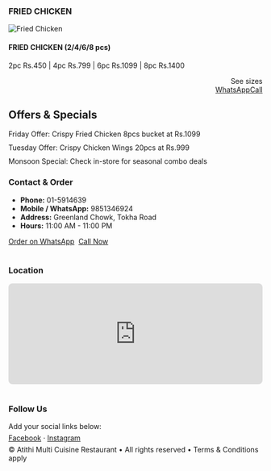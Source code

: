 <!--
</div>
</div>


<!-- FRIED CHICKEN quick sample -->
<div class="menu-category">
<h3>FRIED CHICKEN</h3>
<div class="item">
<div class="thumb"><img src="https://via.placeholder.com/200x150?text=Fried+Chicken" alt="Fried Chicken"></div>
<div class="meta"><h4>FRIED CHICKEN (2/4/6/8 pcs)</h4><p>2pc Rs.450 | 4pc Rs.799 | 6pc Rs.1099 | 8pc Rs.1400</p></div>
<div style="text-align:right"><div class="price">See sizes</div><div class="order-actions"><a class="wh" href="https://wa.me/9851346924?text=I%20want%20to%20order%20FRIED%20CHICKEN" target="_blank">WhatsApp</a><a class="call" href="tel:+9779851346924">Call</a></div></div>
</div>
</div>


<!-- More categories can be copied here from the full menu as needed -->


</section>


<section id="offers" style="margin-top:24px">
<h2>Offers & Specials</h2>
<div style="display:grid;gap:10px;margin-top:10px">
<div class="card">Friday Offer: Crispy Fried Chicken 8pcs bucket at Rs.1099</div>
<div class="card">Tuesday Offer: Crispy Chicken Wings 20pcs at Rs.999</div>
<div class="card">Monsoon Special: Check in-store for seasonal combo deals</div>
</div>
</section>


</main>


<aside>
<div class="card">
<h3>Contact & Order</h3>
<ul class="contact-list">
<li><strong>Phone:</strong> 01-5914639</li>
<li><strong>Mobile / WhatsApp:</strong> 9851346924</li>
<li><strong>Address:</strong> Greenland Chowk, Tokha Road</li>
<li><strong>Hours:</strong> 11:00 AM - 11:00 PM</li>
</ul>
<div style="margin-top:12px;display:flex;gap:8px">
<a class="btn" href="https://wa.me/9851346924?text=Hi%20Atithi%20-%20I%20want%20to%20order" target="_blank">Order on WhatsApp</a>
<a class="btn call" href="tel:+9779851346924">Call Now</a>
</div>
</div>


<div style="height:16px"></div>


<div class="card">
<h3>Location</h3>
<!-- Replace the src below with your Google Maps embed URL or an image of the map -->
<iframe
src="https://www.google.com/maps?q=Greenland+Chowk+Tokha+Road&output=embed"
width="100%" height="200" style="border:0;border-radius:8px" allowfullscreen loading="lazy"></iframe>
</div>


<div style="height:16px"></div>


<div class="card">
<h3>Follow Us</h3>
<p style="margin:6px 0">Add your social links below:</p>
<p style="margin:6px 0"><a href="#">Facebook</a> · <a href="#">Instagram</a></p>
</div>


</aside>
</div>
</div>


<footer>
© <span id="year"></span> Atithi Multi Cuisine Restaurant • All rights reserved • Terms & Conditions apply
</footer>


<script>
document.getElementById('year').textContent = new Date().getFullYear();
</script>
</body>
</html>
